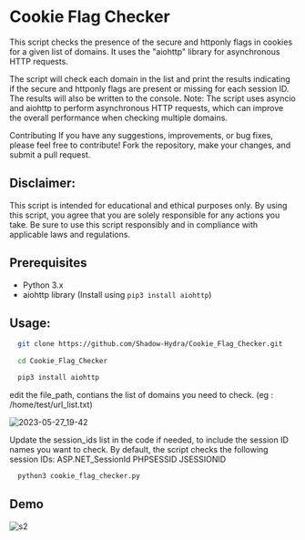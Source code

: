 
# Cookie Flag Checker



This script checks the presence of the secure and httponly flags in cookies for a given list of domains. It uses the "aiohttp" library for asynchronous HTTP requests.

The script will check each domain in the list and print the results indicating if the secure and httponly flags are present or missing for each session ID. The results will also be written to the console. Note: The script uses asyncio and aiohttp to perform asynchronous HTTP requests, which can improve the overall performance when checking multiple domains.

Contributing If you have any suggestions, improvements, or bug fixes, please feel free to contribute! Fork the repository, make your changes, and submit a pull request.



## Disclaimer: 
This script is intended for educational and ethical purposes only. By using this script, you agree that you are solely responsible for any actions you take. Be sure to use this script responsibly and in compliance with applicable laws and regulations.


## Prerequisites

- Python 3.x
- aiohttp library (Install using `pip3 install aiohttp`)



## Usage:


```bash
  git clone https://github.com/Shadow-Hydra/Cookie_Flag_Checker.git
  
  cd Cookie_Flag_Checker

  pip3 install aiohttp
```
edit the file_path, contians the list of domains you need to check. (eg : /home/test/url_list.txt)

![2023-05-27_19-42](https://github.com/Shadow-Hydra/Cookie_Flag_Checker/assets/130434447/eb6672b3-416c-43d2-932c-c140c1b8f447)


Update the session_ids list in the code if needed, to include the session ID names you want to check. By default, the script checks the following session IDs: ASP.NET_SessionId PHPSESSID JSESSIONID

```bash
  python3 cookie_flag_checker.py
```


## Demo

![s2](https://github.com/Shadow-Hydra/Cookie_Flag_Checker/assets/130434447/6e84a80a-dcda-49da-9b60-981213754531)

